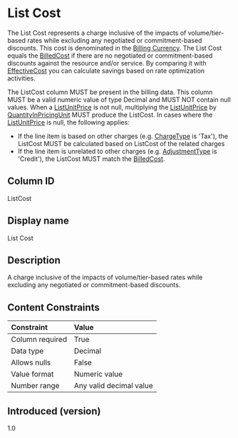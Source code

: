 # List Cost

The List Cost represents a charge inclusive of the impacts of volume/tier-based rates while excluding any negotiated or commitment-based discounts. This cost is denominated in the [Billing Currency](#billingcurrency). The List Cost equals the [BilledCost](#billedcost) if there are no negotiated or commitment-based discounts against the resource and/or service. By comparing it with [EffectiveCost](#effectivecost) you can calculate savings based on rate optimization activities.

The ListCost column MUST be present in the billing data. This column MUST be a valid numeric value of type Decimal and MUST NOT contain null values. When a [ListUnitPrice](#listunitprice) is not null, multiplying the [ListUnitPrice](#listunitprice) by [QuantityInPricingUnit](#quantityinpricingunit ) MUST produce the ListCost. In cases where the [ListUnitPrice](#listunitprice) is null, the following applies:

* If the line item is based on other charges (e.g. [ChargeType](#chargetype) is 'Tax'), the ListCost MUST be calculated based on ListCost of the related charges
* If the line item is unrelated to other charges (e.g. [AdjustmentType](#adjustmenttype) is 'Credit'), the ListCost MUST match the [BilledCost](#billedcost).

## Column ID

ListCost

## Display name

List Cost

## Description

A charge inclusive of the impacts of volume/tier-based rates while excluding any negotiated or commitment-based discounts.

## Content Constraints

| Constraint      | Value                   |
|:----------------|:------------------------|
| Column required | True                    |
| Data type       | Decimal                 |
| Allows nulls    | False                   |
| Value format    | Numeric value           |
| Number range    | Any valid decimal value |

## Introduced (version)

1.0
